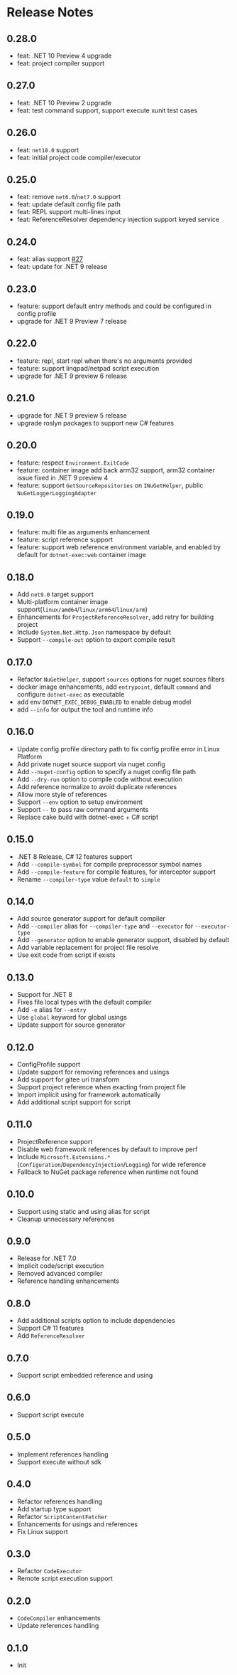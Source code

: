# Release Notes

## 0.28.0

- feat: .NET 10 Preview 4 upgrade
- feat: project compiler support

## 0.27.0

- feat: .NET 10 Preview 2 upgrade
- feat: test command support, support execute xunit test cases

## 0.26.0

- feat: `net10.0` support
- feat: initial project code compiler/executor

## 0.25.0

- feat: remove `net6.0`/`net7.0` support
- feat: update default config file path
- feat: REPL support multi-lines input
- feat: ReferenceResolver dependency injection support keyed service

## 0.24.0

- feat: alias support [#27](https://github.com/WeihanLi/dotnet-exec/issues/27)
- feat: update for .NET 9 release

## 0.23.0

- feature: support default entry methods and could be configured in config profile
- upgrade for .NET 9 Preview 7 release

## 0.22.0

- feature: repl, start repl when there's no arguments provided
- feature: support linqpad/netpad script execution
- upgrade for .NET 9 preview 6 release

## 0.21.0

- upgrade for .NET 9 preview 5 release
- upgrade roslyn packages to support new C# features

## 0.20.0

- feature: respect `Environment.ExitCode`
- feature: container image add back arm32 support, arm32 container issue fixed in .NET 9 preview 4
- feature: support `GetSourceRepositories` on `INuGetHelper`, public `NuGetLoggerLoggingAdapter`

## 0.19.0

- feature: multi file as arguments enhancement
- feature: script reference support
- feature: support web reference environment variable, and enabled by default for `dotnet-exec:web` container image

## 0.18.0

- Add `net9.0` target support
- Multi-platform container image support(`linux/amd64`/`linux/arm64`/`linux/arm`)
- Enhancements for `ProjectReferenceResolver`, add retry for building project
- Include `System.Net.Http.Json` namespace by default
- Support `--compile-out` option to export compile result

## 0.17.0

- Refactor `NuGetHelper`, support `sources` options for nuget sources filters
- docker image enhancements, add `entrypoint`, default `command` and configure `dotnet-exec` as executable
- add env `DOTNET_EXEC_DEBUG_ENABLED` to enable debug model
- add `--info` for output the tool and runtime info

## 0.16.0

- Update config profile directory path to fix config profile error in Linux Platform
- Add private nuget source support via nuget config
- Add `--nuget-config` option to specify a nuget config file path
- Add `--dry-run` option to compile code without execution
- Add reference normalize to avoid duplicate references
- Allow more style of references
- Support `--env` option to setup environment
- Support `--` to pass raw command arguments
- Replace cake build with dotnet-exec + C# script

## 0.15.0

- .NET 8 Release, C# 12 features support
- Add `--compile-symbol` for compile preprocessor symbol names
- Add `--compile-feature` for compile features, for interceptor support
- Rename `--compiler-type` value `default` to `simple`

## 0.14.0

- Add source generator support for default compiler
- Add `--compiler` alias for `--compiler-type` and `--executor` for `--executor-type`
- Add `--generator` option to enable generator support, disabled by default
- Add variable replacement for project file resolve
- Use exit code from script if exists

## 0.13.0

- Support for .NET 8
- Fixes file local types with the default compiler
- Add `-e` alias for `--entry`
- Use `global` keyword for global usings
- Update support for source generator

## 0.12.0

- ConfigProfile support
- Update support for removing references and usings
- Add support for gitee uri transform
- Support project reference when exacting from project file
- Import implicit using for framework automatically
- Add additional script support for script

## 0.11.0

- ProjectReference support
- Disable web framework references by default to improve perf
- Include `Microsoft.Extensions.*`(`Configuration`/`DependencyInjection`/`Logging`) for wide reference
- Fallback to NuGet package reference when runtime not found

## 0.10.0

- Support using static and using alias for script
- Cleanup unnecessary references

## 0.9.0

- Release for .NET 7.0
- Implicit code/script execution
- Removed advanced compiler
- Reference handling enhancements

## 0.8.0

- Add additional scripts option to include dependencies
- Support C# 11 features
- Add `ReferenceResolver`

## 0.7.0

- Support script embedded reference and using

## 0.6.0

- Support script execute

## 0.5.0

- Implement references handling
- Support execute without sdk

## 0.4.0

- Refactor references handling
- Add startup type support
- Refactor `ScriptContentFetcher`
- Enhancements for usings and references
- Fix Linux support

## 0.3.0

- Refactor `CodeExecutor`
- Remote script execution support

## 0.2.0

- `CodeCompiler` enhancements
- Update references handling

## 0.1.0

- Init
